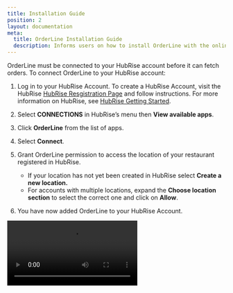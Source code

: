 ```yaml
---
title: Installation Guide
position: 2
layout: documentation
meta:
  title: OrderLine Installation Guide
  description: Informs users on how to install OrderLine with the online sale system.
---
```


OrderLine must be connected to your HubRise account before it can fetch orders.  To connect OrderLine to your HubRise account:

1. Log in to your HubRise Account. To create a HubRise Account, visit the HubRise [HubRise Resgistration Page](https://manager.hubrise.com/signup?locale=en-GB) and follow instructions. For more information on HubRise, see [HubRise Getting Started](/docs/getting-started).

1. Select **CONNECTIONS** in HubRise’s menu then **View available apps**.
1. Click **OrderLine** from the list of apps.
1. Select **Connect**.
1. Grant OrderLine permission to access the location of your restaurant registered in HubRise.  
    - If your location has  not yet been created in HubRise select **Create a new location.**
    - For accounts with multiple locations, expand the **Choose location section** to select the correct one and click on **Allow**.
1. You have now added OrderLine to your HubRise Account.

<video controls title="OrderLine Connection Example">
  <source src="../images/004-en-connect-orderline.webm" type="video/webm"/>
</video>